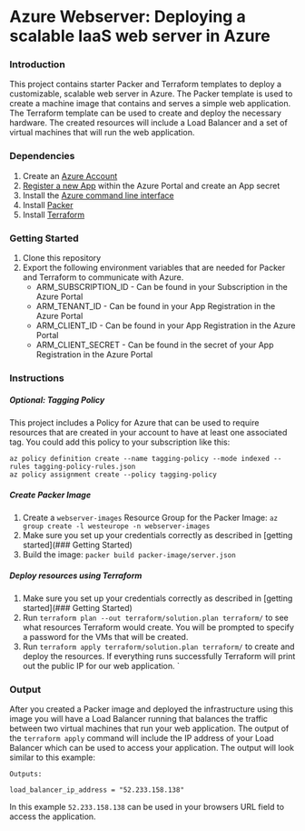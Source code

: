 # Azure Webserver: Deploying a scalable IaaS web server in Azure

### Introduction
This project contains starter Packer and Terraform templates to deploy a customizable, scalable web server in Azure.
The Packer template is used to create a machine image that contains and serves a simple web application.
The Terraform template can be used to create and deploy the necessary hardware.
The created resources will include a Load Balancer and a set of virtual machines that will run the web application.

### Dependencies
1. Create an  [Azure Account](https://portal.azure.com)
1. [Register a new App](https://portal.azure.com/#blade/Microsoft_AAD_IAM/ActiveDirectoryMenuBlade/RegisteredApps) within the Azure Portal and create an App secret
1. Install the [Azure command line interface](https://docs.microsoft.com/en-us/cli/azure/install-azure-cli?view=azure-cli-latest)
1. Install [Packer](https://www.packer.io/downloads)
1. Install [Terraform](https://www.terraform.io/downloads.html)

### Getting Started
1. Clone this repository
1. Export the following environment variables that are needed for Packer and Terraform to communicate with Azure.
    - ARM_SUBSCRIPTION_ID - Can be found in your Subscription in the Azure Portal
    - ARM_TENANT_ID - Can be found in your App Registration in the Azure Portal
    - ARM_CLIENT_ID - Can be found in your App Registration in the Azure Portal
    - ARM_CLIENT_SECRET - Can be found in the secret of your App Registration in the Azure Portal
    
### Instructions
##### *Optional*: Tagging Policy
This project includes a Policy for Azure that can be used to require resources that are created in your account to have at least one associated tag. You could add this policy to your subscription like this:
 ```
az policy definition create --name tagging-policy --mode indexed --rules tagging-policy-rules.json
az policy assignment create --policy tagging-policy
```
##### Create Packer Image
1. Create a `webserver-images` Resource Group for the Packer Image: `az group create -l westeurope -n webserver-images`
1. Make sure you set up your credentials correctly as described in [getting started](### Getting Started)
1. Build the image: `packer build packer-image/server.json`

##### Deploy resources using Terraform
1. Make sure you set up your credentials correctly as described in [getting started](### Getting Started)
1. Run `terraform plan --out terraform/solution.plan terraform/` to see what resources Terraform would create. You will be prompted to specify a password for the VMs that will be created.
1. Run `terraform apply terraform/solution.plan terraform/` to create and deploy the resources. If everything runs successfully Terraform will print out the public IP for our web application.
`

### Output
After you created a Packer image and deployed the infrastructure using this image you will have a Load Balancer running that balances the traffic between two virtual machines that run your web application.
The output of the `terraform apply` command will include the IP address of your Load Balancer which can be used to access your application. The output will look similar to this example:
```
Outputs:

load_balancer_ip_address = "52.233.158.138"
```
In this example `52.233.158.138` can be used in your browsers URL field to access the application.